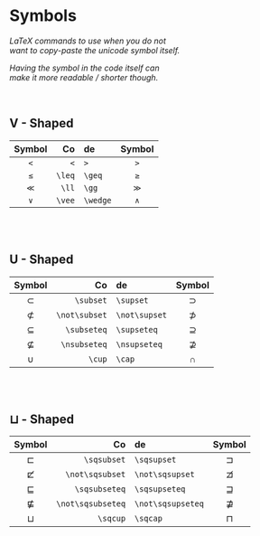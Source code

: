 
# Symbols

*LaTeX commands to use when you do not* <br>
*want to copy-paste the unicode symbol itself.*

*Having the symbol in the code itself can* <br>
*make it more readable / shorter though.*

<br>

## V - Shaped

| Symbol | Co | de | Symbol |
|:------:|---:|:---|:----:|
| `<` | `<` | `>` | `>`
| `≤` | `\leq` | `\geq` | `≥`
| `≪` | `\ll` | `\gg` | `≫`
| `∨` | `\vee` | `\wedge` | `∧`

<br>
<br>

## U - Shaped

| Symbol | Co | de | Symbol |
|:------:|---:|:---|:------:|
| $\subset$ | `\subset` | `\supset` | $\supset$ 
| $\not\subset$ | `\not\subset` | `\not\supset` | $\not\supset$ 
| $\subseteq$ | `\subseteq` | `\supseteq` | $\supseteq$
| $\nsubseteq$ | `\nsubseteq` | `\nsupseteq` | $\nsupseteq$
| $\cup$ | `\cup` | `\cap` | $\cap$

<br>
<br>

## ⊔ - Shaped

| Symbol | Co | de | Symbol |
|:------:|---:|:---|:------:|
| $\sqsubset$ | `\sqsubset` | `\sqsupset` | $\sqsupset$
| $\not\sqsubset$ | `\not\sqsubset` | `\not\sqsupset` | $\not\sqsupset$
| $\sqsubseteq$ | `\sqsubseteq` | `\sqsupseteq` | $\sqsupseteq$
| $\not\sqsubseteq$ | `\not\sqsubseteq` | `\not\sqsupseteq` | $\not\sqsupseteq$
| $\sqcup$ | `\sqcup` | `\sqcap` | $\sqcap$

<br>
